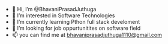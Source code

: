 - 👋 Hi, I’m @BhavaniPrasadJuthuga
- 👀 I’m interested in Software Technologies
- 🌱 I’m currently learning Pthon full stack develoment
- 💞️ I’m looking for job oppurtunitites on software field
- 📫 you can find me at bhavaniprasadjuthuga1110@gmail.com


<!---
BhavaniPrasadJuthuga/BhavaniPrasadJuthuga is a ✨ special ✨ repository because its `README.md` (this file) appears on your GitHub profile.
You can click the Preview link to take a look at your changes.
--->

